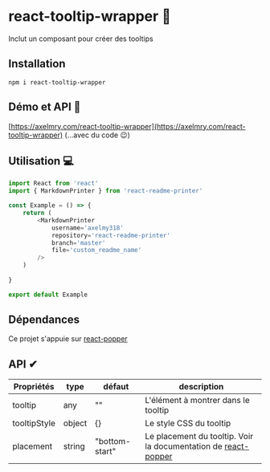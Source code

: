 # react-tooltip-wrapper 👋
Inclut un composant pour créer des tooltips


## Installation 
`npm i react-tooltip-wrapper`


## Démo et API 👀

[https://axelmry.com/react-tooltip-wrapper](https://axelmry.com/react-tooltip-wrapper) (...avec du code 😉)


## Utilisation 💻

```javascript
import React from 'react'
import { MarkdownPrinter } from 'react-readme-printer'

const Example = () => {
    return (
        <MarkdownPrinter
            username='axelmy318'
            repository='react-readme-printer'
            branch='master'
            file='custom_readme_name'
        />
    )
    
}

export default Example
```


## Dépendances

Ce projet s'appuie sur [react-popper](https://www.npmjs.com/package/react-popper)


## API ✔

| Propriétés | type | défaut | description |
|--|--|--|--|
| tooltip | any | "" | L'élément à montrer dans le tooltip |
| tooltipStyle | object | {} | Le style CSS du tooltip |
| placement | string | "bottom-start" | Le placement du tooltip. Voir la documentation de [react-popper](https://www.npmjs.com/package/react-popper) |